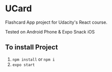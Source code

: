 # UCard
Flashcard App project for Udacity's React course.

Tested on Android Phone & Expo Snack iOS

## To install Project
1. ```npm install``` or ```npm i```
2. ```expo start```
